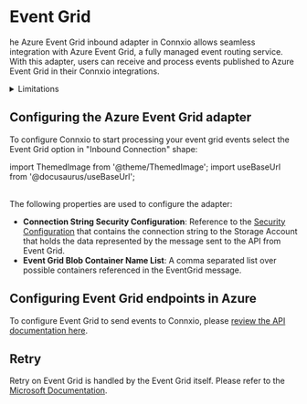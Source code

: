 # Event Grid

he Azure Event Grid inbound adapter in Connxio allows seamless integration with Azure Event Grid, a fully managed event routing service. With this adapter, users can receive and process events published to Azure Event Grid in their Connxio integrations.

<details>
<summary>Limitations</summary>
<p>
At this point in time we only support the Blob Storage for Event Grid. Adding new options is possible, please contact us if you need other options.
<br />
<br />
If you're integration experiences peak traffic of several thousand messages per second, we recommend using a <a href="/integrations/adapters/inbound/service-bus">queue system</a> instead.
</p>
</details>


## Configuring the Azure Event Grid adapter

To configure Connxio to start processing your event grid events select the Event Grid option in "Inbound Connection" shape:

import ThemedImage from '@theme/ThemedImage';
import useBaseUrl from '@docusaurus/useBaseUrl';

<div style={{maxWidth: '400px'}}>
  <ThemedImage
    alt="Configuring inbound connection"
    sources={{
      light: useBaseUrl('/img/docs/inbound-connection-light.webp'),
      dark: useBaseUrl('/img/docs/inbound-connection-dark.webp#dark-only'),
    }}
  />
</div>

<br />
The following properties are used to configure the adapter:

- **Connection String Security Configuration**: Reference to the [Security Configuration](/connxio-portal/security-configurations) that contains the connection string to the Storage Account that holds the data represented by the message sent to the API from Event Grid.
- **Event Grid Blob Container Name List**: A comma separated list over possible containers referenced in the EventGrid message.

## Configuring Event Grid endpoints in Azure

To configure Event Grid to send events to Connxio, please [review the API documentation here](/reference/messages-post-3).

## Retry

Retry on Event Grid is handled by the Event Grid itself. Please refer to the [Microsoft Documentation](https://docs.microsoft.com/en-us/azure/event-grid/delivery-and-retry).
